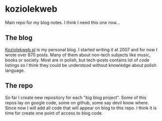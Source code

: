 koziolekweb
===========

Main repo for my blog notes. I think I need this one now...


The blog
----------------

[Koziolekweb.pl](http://koziolekweb.pl) is my personal blog. I started writing it at 2007 and for now I wrote over 870 posts. Many of them about non-tech subjects like music, books or society. Most are in polish, but tech-posts contains lot of code listings so I think they could be understood without knowledge about polish language.


The repo
----------------

So far I create new repository for each "big blog project". Some of this repos lay on google code, some on github, some say devil know where. 
Since now I will add all code that will appear on blog to this repo. I think it is time for create one point of access to blog code.

